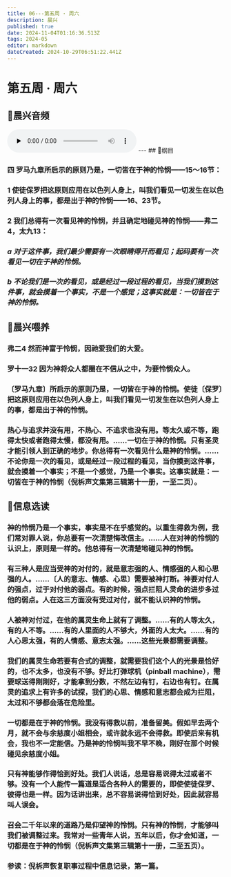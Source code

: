 ```yaml
---
title: 06---第五周 · 周六
description: 晨兴
published: true
date: 2024-11-04T01:16:36.513Z
tags: 2024-05
editor: markdown
dateCreated: 2024-10-29T06:51:22.441Z
---
```


# 第五周 · 周六

## 🎵晨兴音频
<audio id="audio" controls="" preload="none">
      <source id="mp3" src="/2024-05/week5/week5day6.mp3">
</audio>
---
## 📖纲目

### 四   罗马九章所启示的原则乃是，一切皆在于神的怜悯——15～16节：

### 1   使徒保罗把这原则应用在以色列人身上，叫我们看见一切发生在以色列人身上的事，都是出于神的怜悯——16、23节。

### 2   我们总得有一次看见神的怜悯，并且确定地碰见神的怜悯——弗二4，太九13：

### *a   对于这件事，我们最少需要有一次眼睛得开而看见；起码要有一次看见一切在于神的怜悯。*

### *b   不论我们是一次的看见，或是经过一段过程的看见，当我们摸到这件事，就会摸着一个事实，不是一个感觉；这事实就是：一切皆在于神的怜悯。*

## 📖晨兴喂养

### 弗二4    然而神富于怜悯，因祂爱我们的大爱。

### 罗十一32    因为神将众人都圈在不信从之中，为要怜悯众人。

### 〔罗马九章〕所启示的原则乃是，一切皆在于神的怜悯。使徒〔保罗〕把这原则应用在以色列人身上，叫我们看见一切发生在以色列人身上的事，都是出于神的怜悯。

### 热心与追求并没有用，不热心、不追求也没有用。等太久或不等，跑得太快或者跑得太慢，都没有用。……一切在于神的怜悯。只有圣灵才能引领人到正确的地步。你总得有一次看见什么是神的怜悯。……不论你是一次的看见，或是经过一段过程的看见，当你摸到这件事，就会摸着一个事实；不是一个感觉，乃是一个事实。这事实就是：一切皆在于神的怜悯（倪柝声文集第三辑第十一册，一至二页）。

## 📖信息选读

### 神的怜悯乃是一个事实，事实是不在乎感觉的。以重生得救为例，我们常对罪人说，你总要有一次清楚悔改信主。……人在对神的怜悯的认识上，原则是一样的。他总得有一次清楚地碰见神的怜悯。

### 有三种人是应当受神的对付的，就是意志强的人、情感强的人和心思强的人。……〔人的意志、情感、心思〕需要被神打断。神要对付人的强点，过于对付他的弱点。有的时候，强点拦阻人灵命的进步多过他的弱点。人在这三方面没有受过对付，就不能认识神的怜悯。

### 人被神对付过，在他的属灵生命上就有了调整。……有的人等太久，有的人不等。……有的人里面的人不够大，外面的人太大。……有的人心思太强，有的人情感、意志太强。……这些光景都需要调整。

### 我们的属灵生命若要有合式的调整，就需要我们这个人的光景是恰好的，也不太多，也没有不够。好比打弹球机（pinball machine），需要球送得刚刚好，才能拿到分数，不然左边有钉，右边也有钉。在属灵的追求上有许多的试探，我们的心思、情感和意志都会成为拦阻，太过和不够都会落在危险里。

### 一切都是在于神的怜悯。我没有得救以前，准备留美。假如早去两个月，就不会与余慈度小姐相会，或许就永远不会得救。即使后来有机会，我也不一定能信。乃是神的怜悯叫我不早不晚，刚好在那个时候碰见余慈度小姐。

### 只有神能够作得恰到好处。我们人说话，总是容易说得太过或者不够。没有一个人能传一篇道是适合各种人的需要的，即使使徒保罗、彼得也是一样。因为话讲出来，总不容易说得恰到好处，因此就容易叫人误会。

### 召会二千年以来的道路乃是仰望神的怜悯。只有神的怜悯，才能够叫我们被调整过来。我常对一些青年人说，五年以后，你才会知道，一切都是在于神的怜悯（倪柝声文集第三辑第十一册，二至五页）。

### 参读：倪柝声恢复职事过程中信息记录，第一篇。

<!-- Google tag (gtag.js) -->
<script async src="https://www.googletagmanager.com/gtag/js?id=G-1P8709Z16T"></script>
<script>
  window.dataLayer = window.dataLayer || [];
  function gtag(){dataLayer.push(arguments);}
  gtag('js', new Date());

  gtag('config', 'G-1P8709Z16T');
</script>
